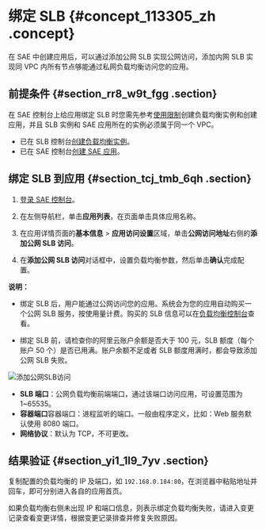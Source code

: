 # 绑定 SLB {#concept_113305_zh .concept}

在 SAE 中创建应用后，可以通过添加公网 SLB 实现公网访问，添加内网 SLB 实现同 VPC 内所有节点够能通过私网负载均衡访问您的应用。

## 前提条件 {#section_rr8_w9t_fgg .section}

在 SAE 控制台上给应用绑定 SLB 时您需先参考[使用限制](https://help.aliyun.com/document_detail/32459.html)创建负载均衡实例和创建应用，并且 SLB 实例和 SAE 应用所在的实例必须属于同一个 VPC。

-   已在 SLB 控制台[创建负载均衡实例](https://help.aliyun.com/document_detail/86454.html)。
-   已在 SAE 控制台[创建 SAE 应用](https://help.aliyun.com/document_detail/94541.html)。

## 绑定 SLB 到应用 {#section_tcj_tmb_6qh .section}

1.  [登录 SAE 控制台](http://sae.console.aliyun.com)。

2.  在左侧导航栏，单击**应用列表**，在页面单击具体应用名称。

3.  在应用详情页面的**基本信息** \> **应用访问设置**区域，单击**公网访问地址**右侧的**添加公网 SLB 访问**。
4.  在**添加公网 SLB 访问**对话框中，设置负载均衡参数，然后单击**确认**完成配置。

**说明：** 

-   绑定 SLB 后，用户能通过公网访问您的应用。系统会为您的应用自动购买一个公网 SLB 服务，按使用量计费。购买的 SLB 信息可以在[负载均衡控制台](https://slb.console.aliyun.com)查看。

-   绑定 SLB 前，请检查你的阿里云账户余额是否大于 100 元，SLB 额度（每个账户 50 个）是否已用满。账户余额不足或者 SLB 额度用满时，都会导致添加公网 SLB 失败。

![添加公网SLB访问](https://aliware-images.oss-cn-hangzhou.aliyuncs.com/EDAS/Serverless/Serverless-AppDeploy-addSLB.png)

-   **SLB 端口**：公网负载均衡前端端口，通过该端口访问应用，可设置范围为1~65535。
-   **容器端口**容器端口：进程监听的端口。一般由程序定义，比如：Web 服务默认使用 8080 端口。
-   **网络协议**：默认为 TCP，不可更改。

## 结果验证 {#section_yi1_1l9_7yv .section}

复制配置的负载均衡的 IP 及端口，如 `192.168.0.184:80`，在浏览器中粘贴地址并回车，即可分别进入各自的应用首页。

如果负载均衡右侧未出现 IP 和端口信息，则表示绑定负载均衡失败，请进入变更记录查看变更详情，根据变更记录排查并修复失败原因。


